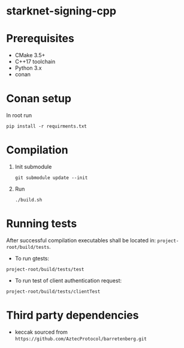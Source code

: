 # starknet-signing-cpp

# Prerequisites
- CMake 3.5+ 
- C++17 toolchain
- Python 3.x
- conan

# Conan setup
In root run 
```
pip install -r requirments.txt
```

# Compilation
1)  Init submodule
    ```
    git submodule update --init
    ```

2)  Run
    ```
    ./build.sh
    ```
    
# Running tests

After successful compilation executables shall be located in: `project-root/build/tests`.

- To run gtests:
```
project-root/build/tests/test
```

- To run test of client authentication request:
```
project-root/build/tests/clientTest
```

# Third party dependencies
- keccak sourced from `https://github.com/AztecProtocol/barretenberg.git`